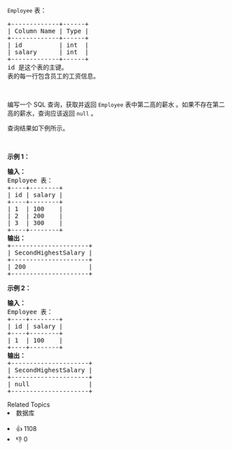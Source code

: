 <code>Employee</code> 表：

<div class="original__bRMd"> 
 <div> 
  <pre>
+-------------+------+
| Column Name | Type |
+-------------+------+
| id          | int  |
| salary      | int  |
+-------------+------+
id 是这个表的主键。
表的每一行包含员工的工资信息。
</pre> 
 </div>
</div>

<p>&nbsp;</p>

<p>编写一个 SQL 查询，获取并返回 <code>Employee</code>&nbsp;表中第二高的薪水 。如果不存在第二高的薪水，查询应该返回 <code>null</code> 。</p>

<p>查询结果如下例所示。</p>

<p>&nbsp;</p>

<p><strong>示例 1：</strong></p>

<pre>
<strong>输入：</strong>
Employee 表：
+----+--------+
| id | salary |
+----+--------+
| 1  | 100    |
| 2  | 200    |
| 3  | 300    |
+----+--------+
<strong>输出：</strong>
+---------------------+
| SecondHighestSalary |
+---------------------+
| 200                 |
+---------------------+
</pre>

<p><strong>示例 2：</strong></p>

<pre>
<strong>输入：</strong>
Employee 表：
+----+--------+
| id | salary |
+----+--------+
| 1  | 100    |
+----+--------+
<strong>输出：</strong>
+---------------------+
| SecondHighestSalary |
+---------------------+
| null                |
+---------------------+
</pre>


<div><div>Related Topics</div><div><li>数据库</li></div></div><br><div><li>👍 1108</li><li>👎 0</li></div>